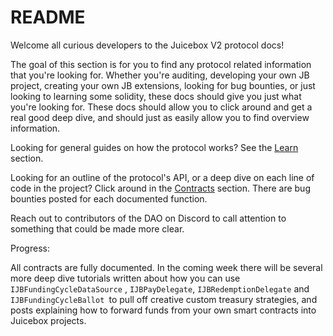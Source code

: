 # README

Welcome all curious developers to the Juicebox V2 protocol docs!

The goal of this section is for you to find any protocol related information that you're looking for. Whether you're auditing, developing your own JB project, creating your own JB extensions, looking for bug bounties, or just looking to learning some solidity, these docs should give you just what you're looking for. These docs should allow you to click around and get a real good deep dive, and should just as easily allow you to find overview information.

Looking for general guides on how the protocol works? See the [Learn](learn/overview.md) section.

Looking for an outline of the protocol's API, or a deep dive on each line of code in the project? Click around in the [Contracts](contracts/) section. There are bug bounties posted for each documented function.

Reach out to contributors of the DAO on Discord to call attention to something that could be made more clear.

Progress:

All contracts are fully documented. In the coming week there will be several more deep dive tutorials written about how you can use `IJBFundingCycleDataSource` , `IJBPayDelegate`, `IJBRedemptionDelegate` and `IJBFundingCycleBallot `to pull off creative custom treasury strategies, and posts explaining how to forward funds from your own smart contracts into Juicebox projects.
